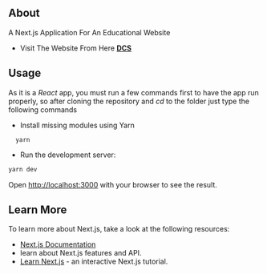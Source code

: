 ## About

A Next.js Application For An Educational Website

- Visit The Website From Here **[DCS](https://dcs-website.vercel.app/)**

## Usage

As it is a _React_ app, you must run a few commands first to have the app run properly, so after cloning the repository and _cd_ to the folder just type the following commands

- Install missing modules using Yarn
  
```
  yarn
```

- Run the development server:

```bash
yarn dev
```

Open [http://localhost:3000](http://localhost:3000) with your browser to see the result.

## Learn More

To learn more about Next.js, take a look at the following resources:

- [Next.js Documentation](https://nextjs.org/docs) 
- learn about Next.js features and API.
- [Learn Next.js](https://nextjs.org/learn) - an interactive Next.js tutorial.

